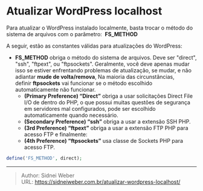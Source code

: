 # Atualizar WordPress localhost

Para atualizar o WordPress instalado localmente, basta trocar o método do sistema de arquivos com o parâmetro:  **FS_METHOD**

A seguir, estão as constantes válidas para atualizações do WordPress:

  * **FS_METHOD** obriga o método do sistema de arquivos. Deve ser "direct", "ssh", "ftpext", ou "ftpsockets". Geralmente, você deve apenas mudar isso se estiver enfrentando problemas de atualização, se mudar, e não adiantar **mude de volta/remova**, Na maioria das circunstâncias, definir **ftpsockets** vai funcionar se o método escolhido automaticamente não funcionar. 
      * **(Primary Preference) &#8220;Direct&#8221;** obriga a usar solicitações Direct File I/O de dentro do PHP, o que possui muitas questões de segurança em servidores mal configurados, pode ser escolhido automaticamente quando necessário.
      * **(Secondary Preference) &#8220;ssh&#8221;** obriga a usar a extensão SSH PHP.
      * **(3rd Preference) &#8220;ftpext&#8221;** obriga a usar a extensão FTP PHP para acesso FTP e finalmente:
      * **(4th Preference) &#8220;ftpsockets&#8221;** usa classe de Sockets PHP para acesso FTP.

```php
define('FS_METHOD', direct);
```

---

> Author: Sidnei Weber  
> URL: https://sidneiweber.com.br/atualizar-wordpress-localhost/  

